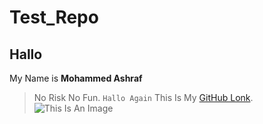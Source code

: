 # Test_Repo

## Hallo
My Name is **Mohammed Ashraf**

> No Risk No Fun.
`Hallo Again`
This Is My [GitHub Lonk](https://docs.github.com/en/get-started/writing-on-github/getting-started-with-writing-and-formatting-on-github/basic-writing-and-formatting-syntax).
![This Is An Image](https://myoctocat.com/assets/images/base-octocat.svg)


